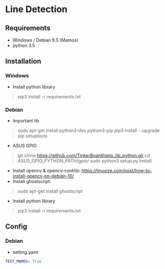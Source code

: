 # Line Detection

## Requirements
* Windows / Debian 9.5 (Mamos)
* python 3.5

## Installation
### Windows
* Install python library
> pip3 install -r requirements.txt

### Debian
* Important lib
> sudo apt-get install python3-dev python3-pip
> pip3 install --upgrade pip setuptools
* ASUS GPIO
> git clone https://github.com/TinkerBoard/gpio_lib_python.git
> cd ASUS_GPIO_PYTHON_PATH/gpio/
> sudo python3 setup.py install
* Install opencv & opencv-contrib: https://linuxize.com/post/how-to-install-opencv-on-debian-10/
* Install ghostscript: 
> sudo apt-get install ghostscript
* Install python library
> pip3 install -r requirements.txt

## Config
### Debian
* setting.yaml
 ```yaml
TEST_MAMOS: True
 ```
